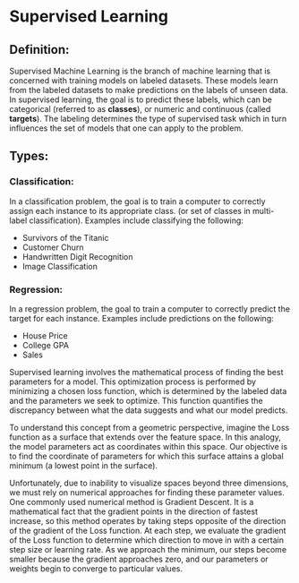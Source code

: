 # Supervised Learning

## Definition:
Supervised Machine Learning is the branch of machine learning that is concerned with training models on labeled datasets. These models learn from the labeled datasets to
make predictions on the labels of unseen data. In supervised learning, the goal is to predict these labels, which can be categorical (referred to as **classes**), or numeric and continuous (called **targets**). The labeling determines the type of supervised task which in turn influences the set of models that one can apply to the problem. 

## Types:
### Classification:
In a classification problem, the goal is to train a computer to correctly assign each instance to its appropriate class. 
(or set of classes in multi-label classification). Examples include classifying the following:

  * Survivors of the Titanic
  * Customer Churn
  * Handwritten Digit Recognition
  * Image Classification

### Regression:
In a regression problem, the goal to train a computer to correctly predict the target for each instance. 
Examples include predictions on the following:

  * House Price 
  * College GPA 
  * Sales 

Supervised learning involves the mathematical process of finding the best parameters for a model. This optimization process is performed by minimizing a chosen loss function, which is determined by the labeled data and the parameters we seek to optimize. This function quantifies the discrepancy between what the data suggests and what our model predicts. 

To understand this concept from a geometric perspective, imagine the Loss function as a surface that extends over the feature space. In this analogy, the model parameters act as coordinates within this space. Our objective is to find the coordinate of parameters for which this surface attains a global minimum (a lowest point in the surface). 

Unfortunately, due to inability to visualize spaces beyond three dimensions, we must rely on numerical approaches for finding these parameter values. One commonly used numerical method is Gradient Descent. It is a mathematical fact that the gradient points in the direction of fastest increase, so this method operates by taking steps opposite of the direction of the gradient of the Loss function. At each step, we evaluate the gradient of the Loss function to determine which direction to move in with a certain step size or learning rate. As we approach the minimum, our steps become smaller because the gradient approaches zero, and our parameters or weights begin to converge to particular values. 
